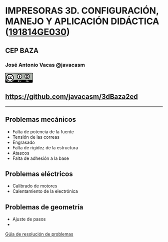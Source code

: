 # IMPRESORAS 3D. CONFIGURACIÓN, MANEJO Y APLICACIÓN DIDÁCTICA ([191814GE030](https://www.juntadeandalucia.es/educacion/seneca/seneca/jsp/gestionactividades/DetActForPub.jsp?X_EDIACTFOR=187950))

## CEP BAZA

### José Antonio Vacas @javacasm

![CCbySA](images/CCbySQ_88x31.png)

## https://github.com/javacasm/3dBaza2ed

* *  *

## Problemas mecánicos
* Falta de potencia de la fuente
* Tensión de las correas
* Engrasado
* Falta de rigidez de la estructura
* Atascos
* Falta de adhesión a la base

## Problemas eléctricos
* Calibrado de motores
* Calentamiento de la electrónica

## Problemas de geometría
* Ajuste de pasos
*

[Gúia de resolución de problemas](https://www.leon-3d.es/guia-de-resolucion-de-problemas/)

